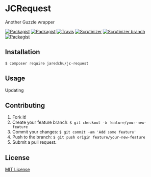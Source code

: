 # JCRequest
Another Guzzle wrapper

[![Packagist](https://img.shields.io/packagist/v/jaredchu/jc-request.svg)](https://packagist.org/packages/jaredchu/jc-request)
[![Packagist](https://img.shields.io/packagist/dt/jaredchu/jc-request.svg)](https://packagist.org/packages/jaredchu/jc-request)
[![Travis](https://img.shields.io/travis/jaredchu/JCRequest.svg)](https://travis-ci.org/jaredchu/JCRequest)
[![Scrutinizer](https://img.shields.io/scrutinizer/g/jaredchu/JCRequest.svg)](https://scrutinizer-ci.com/g/jaredchu/JCRequest/)
[![Scrutinizer branch](https://img.shields.io/scrutinizer/coverage/g/jaredchu/JCRequest/master.svg)](https://scrutinizer-ci.com/g/jaredchu/JCRequest/)
[![Packagist](https://img.shields.io/packagist/l/jaredchu/jc-request.svg)](https://packagist.org/packages/jaredchu/jc-request)

## Installation
`$ composer require jaredchu/jc-request`

## Usage
Updating

## Contributing
1. Fork it!
2. Create your feature branch: `$ git checkout -b feature/your-new-feature`
3. Commit your changes: `$ git commit -am 'Add some feature'`
4. Push to the branch: `$ git push origin feature/your-new-feature`
5. Submit a pull request.

## License
[MIT License](https://github.com/jaredchu/JCRequest/blob/master/LICENSE)
